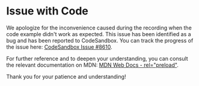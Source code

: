 # Issue with Code

We apologize for the inconvenience caused during the recording when the code example didn't work as expected.
This issue has been identified as a bug and has been reported to CodeSandbox.
You can track the progress of the issue here: [CodeSandbox Issue #8610](https://github.com/codesandbox/codesandbox-client/issues/8610).

For further reference and to deepen your understanding, you can consult the relevant documentation on MDN:
[MDN Web Docs - rel="preload"](https://developer.mozilla.org/en-US/docs/Web/HTML/Attributes/rel/preload).

Thank you for your patience and understanding!
